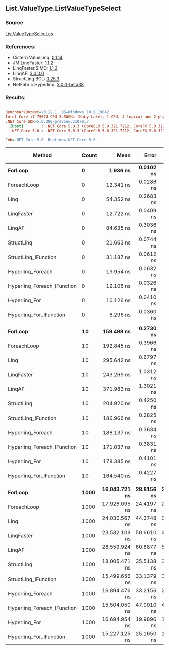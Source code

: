 ﻿## List.ValueType.ListValueTypeSelect

### Source
[ListValueTypeSelect.cs](../LinqBenchmarks/List/ValueType/ListValueTypeSelect.cs)

### References:
- Cistern.ValueLinq: [0.1.14](https://www.nuget.org/packages/Cistern.ValueLinq/0.1.14)
- JM.LinqFaster: [1.1.2](https://www.nuget.org/packages/JM.LinqFaster/1.1.2)
- LinqFaster.SIMD: [1.1.2](https://www.nuget.org/packages/LinqFaster.SIMD/1.0.3)
- LinqAF: [3.0.0.0](https://www.nuget.org/packages/LinqAF/3.0.0.0)
- StructLinq.BCL: [0.25.3](https://www.nuget.org/packages/StructLinq.BCL/0.25.3)
- NetFabric.Hyperlinq: [3.0.0-beta38](https://www.nuget.org/packages/NetFabric.Hyperlinq/3.0.0-beta38)

### Results:
``` ini

BenchmarkDotNet=v0.12.1, OS=Windows 10.0.19042
Intel Core i7-7567U CPU 3.50GHz (Kaby Lake), 1 CPU, 4 logical and 2 physical cores
.NET Core SDK=5.0.200-preview.21079.7
  [Host]        : .NET Core 5.0.3 (CoreCLR 5.0.321.7212, CoreFX 5.0.321.7212), X64 RyuJIT
  .NET Core 5.0 : .NET Core 5.0.3 (CoreCLR 5.0.321.7212, CoreFX 5.0.321.7212), X64 RyuJIT

Job=.NET Core 5.0  Runtime=.NET Core 5.0  

```
|                      Method | Count |          Mean |      Error |     StdDev | Ratio | RatioSD |   Gen 0 | Gen 1 | Gen 2 | Allocated |
|---------------------------- |------ |--------------:|-----------:|-----------:|------:|--------:|--------:|------:|------:|----------:|
|                     **ForLoop** |     **0** |      **1.936 ns** |  **0.0102 ns** |  **0.0096 ns** |  **1.00** |    **0.00** |       **-** |     **-** |     **-** |         **-** |
|                 ForeachLoop |     0 |     12.341 ns |  0.0286 ns |  0.0254 ns |  6.38 |    0.03 |       - |     - |     - |         - |
|                        Linq |     0 |     54.352 ns |  0.2683 ns |  0.2378 ns | 28.08 |    0.17 |  0.0650 |     - |     - |     136 B |
|                  LinqFaster |     0 |     12.722 ns |  0.0409 ns |  0.0383 ns |  6.57 |    0.04 |  0.0153 |     - |     - |      32 B |
|                      LinqAF |     0 |     84.635 ns |  0.3036 ns |  0.2840 ns | 43.71 |    0.27 |       - |     - |     - |         - |
|                  StructLinq |     0 |     21.663 ns |  0.0744 ns |  0.0660 ns | 11.19 |    0.07 |  0.0191 |     - |     - |      40 B |
|        StructLinq_IFunction |     0 |     31.187 ns |  0.0612 ns |  0.0511 ns | 16.12 |    0.07 |       - |     - |     - |         - |
|           Hyperlinq_Foreach |     0 |     19.954 ns |  0.0632 ns |  0.0591 ns | 10.31 |    0.05 |       - |     - |     - |         - |
| Hyperlinq_Foreach_IFunction |     0 |     19.106 ns |  0.0326 ns |  0.0305 ns |  9.87 |    0.05 |       - |     - |     - |         - |
|               Hyperlinq_For |     0 |     10.126 ns |  0.0410 ns |  0.0343 ns |  5.23 |    0.04 |       - |     - |     - |         - |
|     Hyperlinq_For_IFunction |     0 |      8.296 ns |  0.0360 ns |  0.0301 ns |  4.29 |    0.03 |       - |     - |     - |         - |
|                             |       |               |            |            |       |         |         |       |       |           |
|                     **ForLoop** |    **10** |    **159.498 ns** |  **0.2730 ns** |  **0.2420 ns** |  **1.00** |    **0.00** |       **-** |     **-** |     **-** |         **-** |
|                 ForeachLoop |    10 |    192.845 ns |  0.3966 ns |  0.3516 ns |  1.21 |    0.00 |       - |     - |     - |         - |
|                        Linq |    10 |    295.642 ns |  0.6797 ns |  0.6358 ns |  1.85 |    0.00 |  0.0648 |     - |     - |     136 B |
|                  LinqFaster |    10 |    243.269 ns |  1.0312 ns |  0.9142 ns |  1.53 |    0.01 |  0.2179 |     - |     - |     456 B |
|                      LinqAF |    10 |    371.983 ns |  1.3021 ns |  1.2180 ns |  2.33 |    0.01 |       - |     - |     - |         - |
|                  StructLinq |    10 |    204.920 ns |  0.4250 ns |  0.3768 ns |  1.28 |    0.00 |  0.0191 |     - |     - |      40 B |
|        StructLinq_IFunction |    10 |    186.966 ns |  0.2825 ns |  0.2643 ns |  1.17 |    0.00 |       - |     - |     - |         - |
|           Hyperlinq_Foreach |    10 |    188.137 ns |  0.3634 ns |  0.3399 ns |  1.18 |    0.00 |       - |     - |     - |         - |
| Hyperlinq_Foreach_IFunction |    10 |    171.037 ns |  0.3831 ns |  0.3396 ns |  1.07 |    0.00 |       - |     - |     - |         - |
|               Hyperlinq_For |    10 |    178.385 ns |  0.4101 ns |  0.3635 ns |  1.12 |    0.00 |       - |     - |     - |         - |
|     Hyperlinq_For_IFunction |    10 |    164.540 ns |  0.4227 ns |  0.3954 ns |  1.03 |    0.00 |       - |     - |     - |         - |
|                             |       |               |            |            |       |         |         |       |       |           |
|                     **ForLoop** |  **1000** | **16,043.721 ns** | **28.8156 ns** | **25.5443 ns** |  **1.00** |    **0.00** |       **-** |     **-** |     **-** |         **-** |
|                 ForeachLoop |  1000 | 17,926.095 ns | 24.4197 ns | 21.6474 ns |  1.12 |    0.00 |       - |     - |     - |         - |
|                        Linq |  1000 | 24,030.567 ns | 44.3748 ns | 39.3371 ns |  1.50 |    0.00 |  0.0610 |     - |     - |     136 B |
|                  LinqFaster |  1000 | 23,532.109 ns | 50.6610 ns | 44.9096 ns |  1.47 |    0.00 | 18.8599 |     - |     - |   40056 B |
|                      LinqAF |  1000 | 28,559.924 ns | 60.8877 ns | 53.9754 ns |  1.78 |    0.00 |       - |     - |     - |         - |
|                  StructLinq |  1000 | 18,005.471 ns | 35.5138 ns | 31.4821 ns |  1.12 |    0.00 |       - |     - |     - |      40 B |
|        StructLinq_IFunction |  1000 | 15,499.656 ns | 33.1379 ns | 30.9972 ns |  0.97 |    0.00 |       - |     - |     - |         - |
|           Hyperlinq_Foreach |  1000 | 16,894.476 ns | 33.2156 ns | 29.4448 ns |  1.05 |    0.00 |       - |     - |     - |         - |
| Hyperlinq_Foreach_IFunction |  1000 | 15,504.050 ns | 47.0010 ns | 41.6652 ns |  0.97 |    0.00 |       - |     - |     - |         - |
|               Hyperlinq_For |  1000 | 16,694.954 ns | 19.9896 ns | 17.7202 ns |  1.04 |    0.00 |       - |     - |     - |         - |
|     Hyperlinq_For_IFunction |  1000 | 15,227.125 ns | 25.1650 ns | 19.6472 ns |  0.95 |    0.00 |       - |     - |     - |         - |
